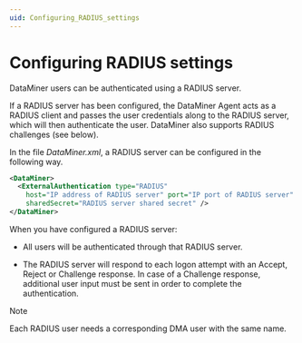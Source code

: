 ```yaml
---
uid: Configuring_RADIUS_settings
---
```


# Configuring RADIUS settings

DataMiner users can be authenticated using a RADIUS server.

If a RADIUS server has been configured, the DataMiner Agent acts as a RADIUS client and passes the user credentials along to the RADIUS server, which will then authenticate the user. DataMiner also supports RADIUS challenges (see below).

In the file *DataMiner.xml*, a RADIUS server can be configured in the following way.

```xml
<DataMiner>
  <ExternalAuthentication type="RADIUS"
    host="IP address of RADIUS server" port="IP port of RADIUS server"
    sharedSecret="RADIUS server shared secret" />
</DataMiner>
```

When you have configured a RADIUS server:

- All users will be authenticated through that RADIUS server.

- The RADIUS server will respond to each logon attempt with an Accept, Reject or Challenge response. In case of a Challenge response, additional user input must be sent in order to complete the authentication.

> [!NOTE]
> Each RADIUS user needs a corresponding DMA user with the same name.
>

